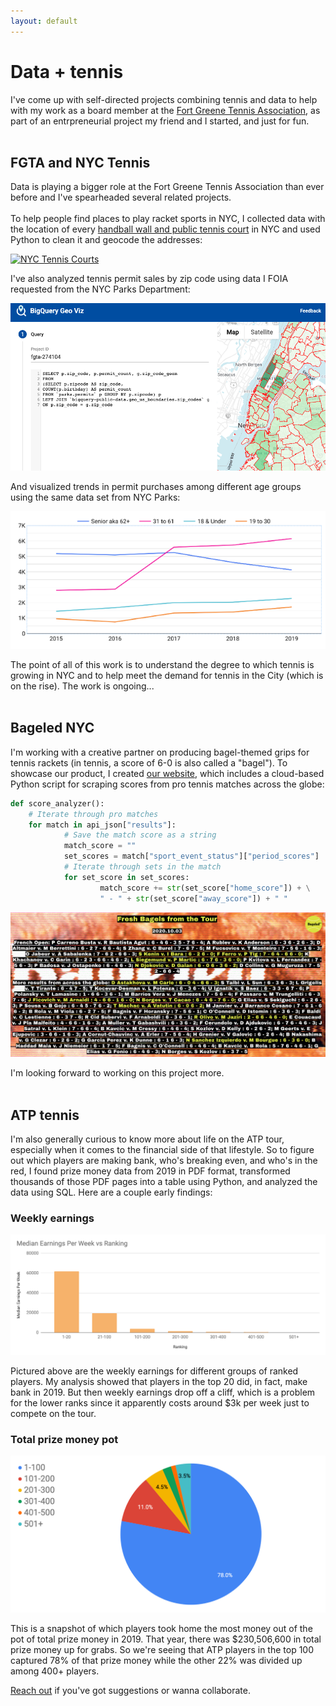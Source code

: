 ```yaml
---
layout: default
---
```


# Data + tennis

I've come up with self-directed projects combining tennis and data to help with my work as a board member at the [Fort Greene Tennis Association](http://www.fortgreenetennis.org/), as part of an entrpreneurial project my friend and I started, and just for fun. 
<br>
<br>
## FGTA and NYC Tennis

Data is playing a bigger role at the Fort Greene Tennis Association than ever before and I've spearheaded several related projects. 
<br>
<br>
To help people find places to play racket sports in NYC, I collected data with the location of every [handball wall and public tennis court](http://www.fortgreenetennis.org/nyc-courts) in NYC and used Python to clean it and geocode the addresses:

<a href = "assets/images/tennis-map.gif"><img src="assets/images/tennis-map.gif" alt="NYC Tennis Courts"></a>

I've also analyzed tennis permit sales by zip code using data I FOIA requested from the NYC Parks Department:

<a href = "assets/images/geo-viz.png"><img src="assets/images/geo-viz.png" alt="Map of tennis permit sales"></a>

And visualized trends in permit purchases among different age groups using the same data set from NYC Parks:

<a href = "assets/images/permits-age.png"><img src="assets/images/permits-age.png" alt="Tennis permits age groups"></a>

The point of all of this work is to understand the degree to which tennis is growing in NYC and to help meet the demand for tennis in the City (which is on the rise). The work is ongoing...
<br>
<br>
## Bageled NYC

I'm working with a creative partner on producing bagel-themed grips for tennis rackets (in tennis, a score of 6-0 is also called a "bagel"). To showcase our product, I created [our website](https://www.bageled.nyc/), which includes a cloud-based Python script for scraping scores from pro tennis matches across the globe:

```python
def score_analyzer():
    # Iterate through pro matches
    for match in api_json["results"]:                
            # Save the match score as a string
            match_score = ""
            set_scores = match["sport_event_status"]["period_scores"]
            # Iterate through sets in the match
            for set_score in set_scores:                
                    match_score += str(set_score["home_score"]) + \
                    " - " + str(set_score["away_score"]) + " "
```

<a href = "assets/images/bageled.png"><img src="assets/images/bageled.png" alt="bageled.nyc"></a>

I'm looking forward to working on this project more.
<br>
<br>
## ATP tennis

I'm also generally curious to know more about life on the ATP tour, especially when it comes to the financial side of that lifestyle. So to figure out which players are making bank, who's breaking even, and who's in the red, I found prize money data from 2019 in PDF format, transformed thousands of those PDF pages into a table using Python, and analyzed the data using SQL. Here are a couple early findings:

### Weekly earnings

<a href = "assets/images/ranking-groups.png"><img src="assets/images/ranking-groups.png" alt="Ranking groups"></a>

Pictured above are the weekly earnings for different groups of ranked players. My analysis showed that players in the top 20 did, in fact, make bank in 2019. But then weekly earnings drop off a cliff, which is a problem for the lower ranks since it apparently costs around $3k per week just to compete on the tour.

### Total prize money pot

<a href = "assets/images/pie-earnings.png"><img src="assets/images/pie-earnings.png" alt="Pie of earnings"></a>

This is a snapshot of which players took home the most money out of the pot of total prize money in 2019.
That year, there was $230,506,600 in total prize money up for grabs. So we're seeing that ATP players in the top 100 captured 78% of that prize money while the other 22% was divided up among 400+ players.

[Reach out](./contact.md) if you've got suggestions or wanna collaborate.